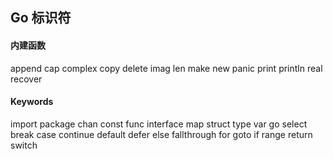 ## Go 标识符 

#### 内建函数
append
cap 
complex
copy
delete
imag
len
make
new
panic
print
println
real
recover


#### Keywords

import 
package
chan
const
func
interface
map
struct
type
var
go
select
break
case
continue
default
defer
else
fallthrough
for
goto
if 
range
return
switch

